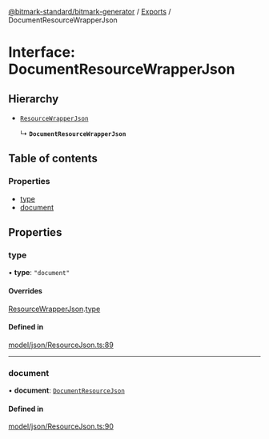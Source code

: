 [@bitmark-standard/bitmark-generator](../API.md) / [Exports](../modules.md) / DocumentResourceWrapperJson

# Interface: DocumentResourceWrapperJson

## Hierarchy

- [`ResourceWrapperJson`](ResourceWrapperJson.md)

  ↳ **`DocumentResourceWrapperJson`**

## Table of contents

### Properties

- [type](DocumentResourceWrapperJson.md#type)
- [document](DocumentResourceWrapperJson.md#document)

## Properties

### type

• **type**: ``"document"``

#### Overrides

[ResourceWrapperJson](ResourceWrapperJson.md).[type](ResourceWrapperJson.md#type)

#### Defined in

[model/json/ResourceJson.ts:89](https://github.com/getMoreBrain/bitmark-generator/blob/ccb191f/src/model/json/ResourceJson.ts#L89)

___

### document

• **document**: [`DocumentResourceJson`](DocumentResourceJson.md)

#### Defined in

[model/json/ResourceJson.ts:90](https://github.com/getMoreBrain/bitmark-generator/blob/ccb191f/src/model/json/ResourceJson.ts#L90)
